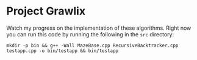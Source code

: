 # Project Grawlix

Watch my progress on the implementation of these algorithms. Right now you
can run this code by running the following in the ```src``` directory:

    mkdir -p bin && g++ -Wall MazeBase.cpp RecursiveBacktracker.cpp testapp.cpp -o bin/testapp && bin/testapp

